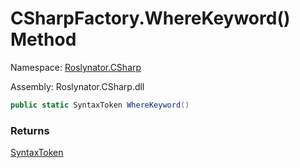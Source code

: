 # CSharpFactory\.WhereKeyword\(\) Method

Namespace: [Roslynator.CSharp](../../README.md)

Assembly: Roslynator\.CSharp\.dll

```csharp
public static SyntaxToken WhereKeyword()
```

### Returns

[SyntaxToken](https://docs.microsoft.com/en-us/dotnet/api/microsoft.codeanalysis.syntaxtoken)


